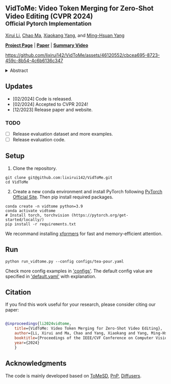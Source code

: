 ## VidToMe: Video Token Merging for Zero-Shot Video Editing (CVPR 2024)<br><sub>Official Pytorch Implementation</sub>

[Xirui Li](https://github.com/lixirui142), [Chao Ma](https://vision.sjtu.edu.cn/), [Xiaokang Yang](https://english.seiee.sjtu.edu.cn/english/detail/842_802.htm), and [Ming-Hsuan Yang](https://faculty.ucmerced.edu/mhyang/)<br>

[**Project Page**](https://vidtome-diffusion.github.io/) | [**Paper**](https://arxiv.org/abs/2312.10656) | [**Summary Video**](https://youtu.be/cZPtwcRepNY)

https://github.com/lixirui142/VidToMe/assets/46120552/cbcea695-8723-459c-8b54-4c6b6136c347

<details><summary> Abstract </summary>

> *Diffusion models have made significant advances in generating high-quality images, but their application to video generation has remained challenging due to the complexity of temporal motion. Zero-shot video editing offers a solution by utilizing pre-trained image diffusion models to translate source videos into new ones. Nevertheless, existing methods struggle to maintain strict temporal consistency and efficient memory consumption. In this work, we propose a novel approach to enhance temporal consistency in generated videos by merging self-attention tokens across frames. By aligning and compressing temporally redundant tokens across frames, our method improves temporal coherence and reduces memory consumption in self-attention computations. The merging strategy matches and aligns tokens according to the temporal correspondence between frames, facilitating natural temporal consistency in generated video frames. To manage the complexity of video processing, we divide videos into chunks and develop intra-chunk local token merging and inter-chunk global token merging, ensuring both short-term video continuity and long-term content consistency. Our video editing approach seamlessly extends the advancements in image editing to video editing, rendering favorable results in temporal consistency over state-of-the-art methods.*
</details>

## Updates
- [02/2024] Code is released.
- [02/2024] Accepted to CVPR 2024!
- [12/2023] Release paper and website.

### TODO
- [ ] Release evaluation dataset and more examples.
- [ ] Release evaluation code.

## Setup

1. Clone the repository. 

```shell
git clone git@github.com:lixirui142/VidToMe.git
cd VidToMe
```

2. Create a new conda environment and install PyTorch following [PyTorch Official Site](https://pytorch.org/get-started/locally/). Then pip install required packages.

```shell
conda create -n vidtome python=3.9
conda activate vidtome
# Install torch, torchvision (https://pytorch.org/get-started/locally/)
pip install -r requirements.txt
```

We recommand installing [xformers](https://github.com/facebookresearch/xformers) for fast and memory-efficient attention.

## Run

```shell
python run_vidtome.py --config configs/tea-pour.yaml
```

Check more config examples in ['configs'](configs). The default config value are specified in ['default.yaml'](configs/default.yaml) with explanation.

## Citation

If you find this work useful for your research, please consider citing our paper:

```bibtex

@inproceedings{li2024vidtome,
    title={VidToMe: Video Token Merging for Zero-Shot Video Editing},
    author={Li, Xirui and Ma, Chao and Yang, Xiaokang and Yang, Ming-Hsuan},
    booktitle={Proceedings of the IEEE/CVF Conference on Computer Vision and Pattern Recognition},
    year={2024}
    }

```

## Acknowledgments

The code is mainly developed based on [ToMeSD](https://github.com/dbolya/tomesd), [PnP](https://github.com/MichalGeyer/plug-and-play), [Diffusers](https://github.com/huggingface/diffusers).
